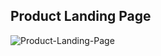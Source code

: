 ## Product Landing Page

![Product-Landing-Page](https://user-images.githubusercontent.com/59540565/174692025-515d68a6-af43-4218-a572-28c720bf00f0.png)
